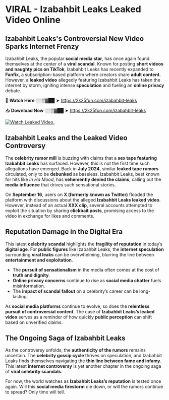 # VIRAL - Izabahbit Leaks Leaked Video Online

## **Izabahbit Leaks's Controversial New Video Sparks Internet Frenzy**  

Izabahbit Leaks, the popular **social media star**, has once again found themselves at the center of a **viral scandal**. Known for posting **short videos and naughty pics on TikTok**, Izabahbit Leaks has recently expanded to **Fanfix**, a subscription-based platform where creators share **adult content**. However, a **leaked video** allegedly featuring Izabahbit Leaks has taken the internet by storm, igniting intense **speculation** and fueling an **online privacy** debate.  

🔴 **Watch Here** ░░▒▓██ ➤ https://2k25fun.com/izabahbit-leaks  

📥 **Download Now** ░░▒▓██ ➤ https://2k25fun.com/izabahbit-leaks  

[![Watch Leaked Video.](https://miro.medium.com/v2/resize:fit:828/format:webp/1*cilzJN44JGOrTw9NJCrNHA.gif "Watch Leaked Video")](https://2k25fun.com/izabahbit-leaks)

## **Izabahbit Leaks and the Leaked Video Controversy**  

The **celebrity rumor mill** is buzzing with claims that a **sex tape featuring Izabahbit Leaks** has surfaced. However, this is not the first time such allegations have emerged. Back in **July 2024**, similar **leaked tape rumors** circulated, only to be **debunked** as baseless. Izabahbit Leaks, best known for hits like *In Ha Mood*, has **vehemently denied the claims**, calling out the **media influence** that drives such sensational stories.  

On **September 16**, users on **X (formerly known as Twitter)** flooded the platform with discussions about the alleged **Izabahbit Leaks leaked video**. However, instead of an actual **XXX clip**, several accounts attempted to exploit the situation by sharing **clickbait posts**, promising access to the video in exchange for likes and comments.  

## **Reputation Damage in the Digital Era**  

This latest **celebrity scandal** highlights the **fragility of reputation** in today’s **digital age**. For **public figures** like Izabahbit Leaks, the **internet speculation** surrounding **viral leaks** can be overwhelming, blurring the line between **entertainment and exploitation**.  

- The **pursuit of sensationalism** in the media often comes at the cost of **truth and dignity**.  
- **Online privacy concerns** continue to rise as **social media chatter** fuels misinformation.  
- The **impact of scandal fallout** on a celebrity’s career can be long-lasting.  

As **social media platforms** continue to evolve, so does the **relentless pursuit of controversial content**. The case of **Izabahbit Leaks’s leaked video** serves as a reminder of how quickly **public perception** can shift based on unverified claims.  

## **The Ongoing Saga of Izabahbit Leaks**  

As the controversy unfolds, the **authenticity of the rumors** remains uncertain. The **celebrity gossip cycle** thrives on speculation, and Izabahbit Leaks finds themselves navigating the **thin line between fame and infamy**. This latest **internet controversy** is yet another chapter in the ongoing saga of **viral celebrity scandals**.  

For now, the world watches as **Izabahbit Leaks’s reputation** is tested once again. Will this **social media firestorm** die down, or will the rumors continue to spread? Only time will tell.